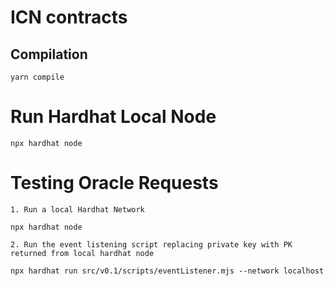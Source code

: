 # ICN contracts

## Compilation

```
yarn compile
```

# Run Hardhat Local Node

```
npx hardhat node
```

# Testing Oracle Requests

```
1. Run a local Hardhat Network

npx hardhat node

2. Run the event listening script replacing private key with PK returned from local hardhat node

npx hardhat run src/v0.1/scripts/eventListener.mjs --network localhost
```
